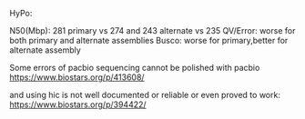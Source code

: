 HyPo:

N50(Mbp): 281 primary vs 274 and 243 alternate vs 235
QV/Error: worse for both primary and alternate assemblies
Busco: worse for primary,better for alternate assembly

Some errors of pacbio sequencing cannot be polished with pacbio
https://www.biostars.org/p/413608/

and using hic is not well documented or reliable or even proved to work:
https://www.biostars.org/p/394422/
